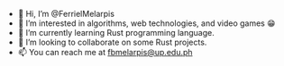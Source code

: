 - 👋 Hi, I’m @FerrielMelarpis
- 👀 I’m interested in algorithms, web technologies, and video games 😁
- 🌱 I’m currently learning Rust programming language.
- 💞️ I’m looking to collaborate on some Rust projects.
- 📫 You can reach me at [fbmelarpis@up.edu.ph](mailto:fbmelarpis@up.edu.ph)

